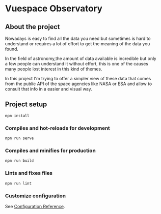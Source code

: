 # Vuespace Observatory

## About the project

  Nowadays is easy to find all the data you need but sometimes is hard to understand or requires a lot of effort to get the meaning of the data you found.

  In the field of astronomy,the amount of data available is incredible but only a few people can understand it without effort, this is one of the causes many people lost interest in this kind of themes.

  In this project I'm trying to offer a simpler view of these data that comes from the public API of the space agencies like NASA or ESA and allow to consult that info in a easier and visual way.

## Project setup
```
npm install
```

### Compiles and hot-reloads for development
```
npm run serve
```

### Compiles and minifies for production
```
npm run build
```

### Lints and fixes files
```
npm run lint
```

### Customize configuration
See [Configuration Reference](https://cli.vuejs.org/config/).
